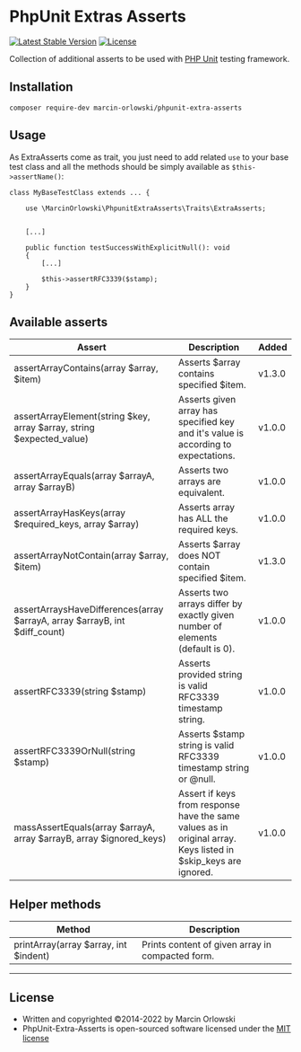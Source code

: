 # PhpUnit Extras Asserts #

[![Latest Stable Version](https://poser.pugx.org/marcin-orlowski/phpunit-extra-asserts/v/stable)](https://packagist.org/packages/marcin-orlowski/phpunit-extra-asserts)
[![License](https://poser.pugx.org/marcin-orlowski/phpunit-extra-asserts/license)](https://packagist.org/packages/marcin-orlowski/phpunit-extra-asserts)


Collection of additional asserts to be used with [PHP Unit](https://phpunit.de) testing framework.

## Installation ##

    composer require-dev marcin-orlowski/phpunit-extra-asserts

## Usage ##

 As ExtraAsserts come as trait, you just need to add related `use` to your
 base test class and all the methods should be simply available as `$this->assertName()`:

    class MyBaseTestClass extends ... {

        use \MarcinOrlowski\PhpunitExtraAsserts\Traits\ExtraAsserts;


        [...]

        public function testSuccessWithExplicitNull(): void
        {
            [...]

            $this->assertRFC3339($stamp);
        }
    }



## Available asserts ##

| Assert                                                                     | Description                                                                                                    | Added  |
|----------------------------------------------------------------------------|----------------------------------------------------------------------------------------------------------------|--------|
| assertArrayContains(array $array, $item)                                   | Asserts $array contains specified $item.                                                                       | v1.3.0 |
| assertArrayElement(string $key, array $array, string $expected_value)      | Asserts given array has specified key and it's value is according to expectations.                             | v1.0.0 |
| assertArrayEquals(array $arrayA, array $arrayB)                            | Asserts two arrays are equivalent.                                                                             | v1.0.0 |
| assertArrayHasKeys(array $required_keys, array $array)                     | Asserts array has ALL the required keys.                                                                       | v1.0.0 |
| assertArrayNotContain(array $array, $item)                                 | Asserts $array does NOT contain specified $item.                                                               | v1.3.0 |
| assertArraysHaveDifferences(array $arrayA, array $arrayB, int $diff_count) | Asserts two arrays differ by exactly given number of elements (default is 0).                                  | v1.0.0 |
| assertRFC3339(string $stamp)                                               | Asserts provided string is valid RFC3339 timestamp string.                                                     | v1.0.0 |
| assertRFC3339OrNull(string $stamp)                                         | Asserts $stamp string is valid RFC3339 timestamp string or @null.                                              | v1.0.0 |
| massAssertEquals(array $arrayA, array $arrayB, array $ignored_keys)        | Assert if keys from response have the same values as in original array. Keys listed in $skip_keys are ignored. | v1.0.0 |


## Helper methods ##

|Method|Description|
|---|---|
|printArray(array $array, int $indent)|Prints content of given array in compacted form.|

----

## License ##

 * Written and copyrighted &copy;2014-2022 by Marcin Orlowski
 * PhpUnit-Extra-Asserts is open-sourced software licensed under the [MIT license](http://opensource.org/licenses/MIT)

